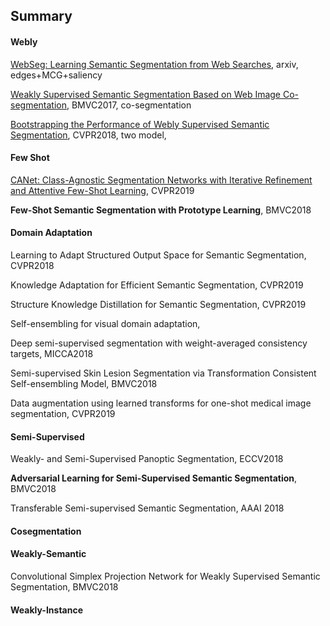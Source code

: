 ## Summary

#### Webly

[WebSeg: Learning Semantic Segmentation from Web Searches](paper_reports/WebSeg), arxiv, edges+MCG+saliency

[Weakly Supervised Semantic Segmentation Based on Web Image Co-segmentation](paper_reports/WebcoSeg), BMVC2017, co-segmentation

[Bootstrapping the Performance of Webly Supervised Semantic Segmentation](), CVPR2018, two model, 

#### Few Shot

[CANet: Class-Agnostic Segmentation Networks with Iterative Refinement and Attentive Few-Shot Learning](paper_reports/CA_fewshot), CVPR2019 

**Few-Shot Semantic Segmentation with Prototype Learning**, BMVC2018

#### Domain Adaptation

Learning to Adapt Structured Output Space for Semantic Segmentation, CVPR2018

Knowledge Adaptation for Efficient Semantic Segmentation, CVPR2019

Structure Knowledge Distillation for Semantic Segmentation, CVPR2019

Self-ensembling for visual domain adaptation, 

Deep semi-supervised segmentation with weight-averaged consistency targets, MICCA2018

Semi-supervised Skin Lesion Segmentation via Transformation Consistent Self-ensembling Model, BMVC2018

Data augmentation using learned transforms for one-shot medical image segmentation, CVPR2019



#### Semi-Supervised

Weakly- and Semi-Supervised Panoptic Segmentation, ECCV2018

**Adversarial Learning for Semi-Supervised Semantic Segmentation**, BMVC2018

Transferable Semi-supervised Semantic Segmentation, AAAI 2018



#### Cosegmentation





#### Weakly-Semantic

Convolutional Simplex Projection Network for Weakly Supervised Semantic Segmentation, BMVC2018



#### Weakly-Instance



